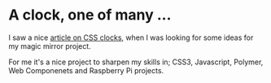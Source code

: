 # A clock, one of many ...

I saw a nice [article on CSS clocks](https://cssanimation.rocks/clocks/), when I was looking for some ideas for my magic mirror project.  

For me it's a nice project to sharpen my skills in; CSS3, Javascript, Polymer, Web Componenets and Raspberry Pi projects.
